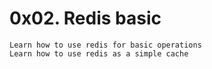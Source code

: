 # 0x02. Redis basic


    Learn how to use redis for basic operations
    Learn how to use redis as a simple cache
